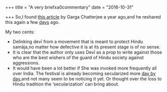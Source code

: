 +++
title = "A very briefxa0commentary"
date = "2016-10-31"

+++
So,I found [this article](http://archive.is/DzYyo) by Garga Chatterjee a
year ago,and he reshared this again a few
[days](http://archive.is/aOE6X) ago.



My two cents:



-   Delinking devī from a movement that is meant to protect Hindu
    samāja,no matter how defective it is at its present stage is of no
    sense.
-   It is clear that the author only uses Devī as a prop to write
    against those who are the best wishers of the guard of Hindu society
    against aggressions.
-   It would have been a lot better if She was invoked more frequently
    all over India. The festival is already becoming secularized more
    [day by day](http://archive.is/yu9iy),and not many seem to be
    noticing it yet. Or thought over the loss to Hindu tradition the
    ‘secularization’ can bring about.
